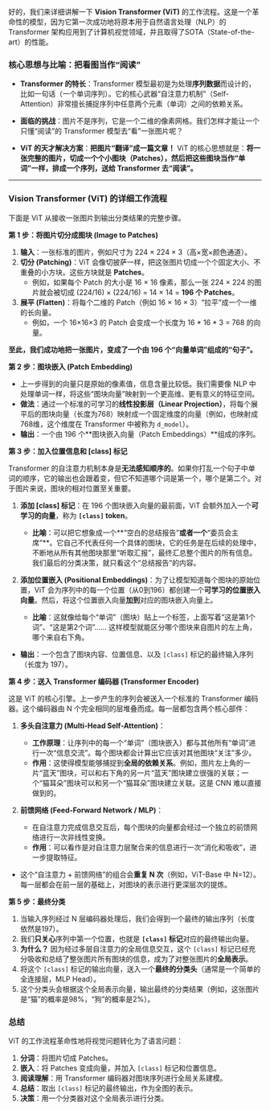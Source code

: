 好的，我们来详细讲解一下 **Vision Transformer (ViT)** 的工作流程。这是一个革命性的模型，因为它第一次成功地将原本用于自然语言处理（NLP）的 Transformer 架构应用到了计算机视觉领域，并且取得了SOTA（State-of-the-art）的性能。

### 核心思想与比喻：把看图当作“阅读”

*   **Transformer 的特长**：Transformer 模型最初是为处理**序列数据**而设计的，比如一句话（一个单词序列）。它的核心武器“自注意力机制”（Self-Attention）非常擅长捕捉序列中任意两个元素（单词）之间的依赖关系。

*   **面临的挑战**：图片不是序列，它是一个二维的像素网格。我们怎样才能让一个只懂“阅读”的 Transformer 模型去“看”一张图片呢？

*   **ViT 的天才解决方案**：**把图片“翻译”成一篇文章！**
    ViT 的核心思想就是：**将一张完整的图片，切成一个个小图块（Patches），然后把这些图块当作“单词”一样，排成一个序列，送给 Transformer 去“阅读”。**

---

### Vision Transformer (ViT) 的详细工作流程

下面是 ViT 从接收一张图片到输出分类结果的完整步骤。

**第 1 步：将图片切分成图块 (Image to Patches)**

1.  **输入**：一张标准的图片，例如尺寸为 224 × 224 × 3（高×宽×颜色通道）。
2.  **切分 (Patching)**：ViT 会像切披萨一样，把这张图片切成一个个固定大小、不重叠的小方块。这些方块就是 **Patches**。
    *   例如，如果每个 Patch 的大小是 16 × 16 像素，那么一张 224 × 224 的图片就会被切成 (224/16) × (224/16) = 14 × 14 = **196 个 Patches**。
3.  **展平 (Flatten)**：将每个二维的 Patch（例如 16 × 16 × 3）“拉平”成一个一维的长向量。
    *   例如，一个 16×16×3 的 Patch 会变成一个长度为 16 * 16 * 3 = 768 的向量。

**至此，我们成功地把一张图片，变成了一个由 196 个“向量单词”组成的“句子”。**

**第 2 步：图块嵌入 (Patch Embedding)**

*   上一步得到的向量只是原始的像素值，信息含量比较低。我们需要像 NLP 中处理单词一样，将这些“图块向量”映射到一个更高维、更有意义的特征空间。
*   **做法**：通过一个标准的可学习的**线性投影层（Linear Projection）**，将每个展平后的图块向量（长度为768）映射成一个固定维度的向量（例如，也映射成768维，这个维度在 Transformer 中被称为 `d_model`）。
*   **输出**：一个由 196 个**图块嵌入向量（Patch Embeddings）**组成的序列。

**第 3 步：加入位置信息和 [class] 标记**

Transformer 的自注意力机制本身是**无法感知顺序的**。如果你打乱一个句子中单词的顺序，它的输出也会跟着变，但它不知道哪个词是第一个，哪个是第二个。对于图片来说，图块的相对位置至关重要。

1.  **添加 [class] 标记**：在 196 个图块嵌入向量的最前面，ViT 会额外加入一个**可学习的向量**，称为 **`[class]` token**。
    *   **比喻**：可以把它想象成一个**“空白的总结报告”**或者一个**“委员会主席”**。它自己不代表任何一个具体的图块，它的任务是在后续的处理中，不断地从所有其他图块那里“听取汇报”，最终汇总整个图片的所有信息。我们最后的分类决策，就只看这个“总结报告”的内容。

2.  **添加位置嵌入 (Positional Embeddings)**：为了让模型知道每个图块的原始位置，ViT 会为序列中的每一个位置（从0到196）都创建一个**可学习的位置嵌入向量**。然后，将这个位置嵌入向量**加到**对应的图块嵌入向量上。
    *   **比喻**：这就像给每个“单词”（图块）贴上一个标签，上面写着“这是第1个词”、“这是第2个词”…… 这样模型就能区分哪个图块来自图片的左上角，哪个来自右下角。

*   **输出**：一个包含了图块内容、位置信息、以及 `[class]` 标记的最终输入序列（长度为 197）。

**第 4 步：送入 Transformer 编码器 (Transformer Encoder)**

这是 ViT 的核心引擎。上一步产生的序列会被送入一个标准的 Transformer 编码器。这个编码器由 N 个完全相同的层堆叠而成。每一层都包含两个核心部件：

1.  **多头自注意力 (Multi-Head Self-Attention)**：
    *   **工作原理**：让序列中的每一个“单词”（图块嵌入）都与其他所有“单词”进行一次“信息交流”。每个图块都会计算出它应该对其他图块“关注”多少。
    *   **作用**：这使得模型能够捕捉到**全局的依赖关系**。例如，图片左上角的一片“蓝天”图块，可以和右下角的另一片“蓝天”图块建立很强的关联；一个“猫耳朵”图块可以和另一个“猫耳朵”图块建立关联。这是 CNN 难以直接做到的。

2.  **前馈网络 (Feed-Forward Network / MLP)**：
    *   在自注意力完成信息交互后，每个图块的向量都会经过一个独立的前馈网络进行一次非线性变换。
    *   **作用**：可以看作是对自注意力层聚合来的信息进行一次“消化和吸收”，进一步提取特征。

*   这个“自注意力 + 前馈网络”的组合会**重复 N 次**（例如，ViT-Base 中 N=12）。每一层都会在前一层的基础上，对图块的表示进行更深层次的提炼。

**第 5 步：最终分类**

1.  当输入序列经过 N 层编码器处理后，我们会得到一个最终的输出序列（长度依然是197）。
2.  我们**只关心**序列中第一个位置，也就是 **`[class]` 标记**对应的最终输出向量。
3.  **为什么？** 因为经过多层自注意力的全局信息交互，这个 `[class]` 标记已经充分吸收和总结了整张图片所有图块的信息，成为了对整张图片的**全局表示**。
4.  将这个 `[class]` 标记的输出向量，送入一个**最终的分类头**（通常是一个简单的全连接层，MLP Head）。
5.  这个分类头会根据这个全局表示向量，输出最终的分类结果（例如，这张图片是“猫”的概率是98%，“狗”的概率是2%）。

### 总结

ViT 的工作流程革命性地将视觉问题转化为了语言问题：

1.  **分词**：将图片切成 Patches。
2.  **嵌入**：将 Patches 变成向量，并加入 `[class]` 标记和位置信息。
3.  **阅读理解**：用 Transformer 编码器对图块序列进行全局关系建模。
4.  **总结**：取出 `[class]` 标记的最终输出，作为全图的表示。
5.  **决策**：用一个分类器对这个全局表示进行分类。